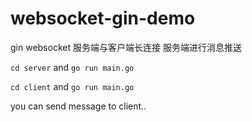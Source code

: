 # websocket-gin-demo
gin websocket 服务端与客户端长连接 服务端进行消息推送  

`cd server` and `go run main.go`  
  
`cd client` and `go run main.go`  
  
you can send message to client..
